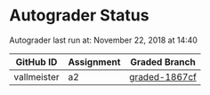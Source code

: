 # Autograder Status
Autograder last run at: November 22, 2018 at 14:40

| GitHub ID | Assignment | Graded Branch |
|-----------|------------|---------------|
| vallmeister | a2 | [graded-1867cf](https://github.com/Fall2018COMP401-001/a2-vallmeister/tree/graded-1867cf) | 
